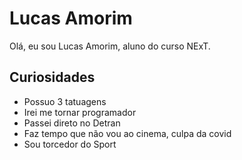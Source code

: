 # Lucas Amorim

Olá, eu sou Lucas Amorim, aluno do curso NExT.

## Curiosidades

* Possuo 3 tatuagens
* Irei me tornar programador
* Passei direto no Detran
* Faz tempo que não vou ao cinema, culpa da covid
* Sou torcedor do Sport
